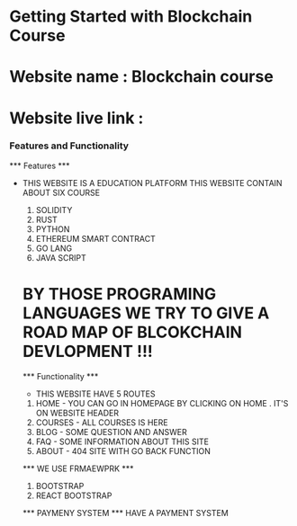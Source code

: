 # Getting Started with Blockchain Course

#  Website name : Blockchain course
# Website live link : 

### Features and Functionality

*** Features ***

* THIS WEBSITE IS A EDUCATION PLATFORM
  THIS WEBSITE CONTAIN ABOUT SIX COURSE

  1. SOLIDITY
  2. RUST
  3. PYTHON
  4. ETHEREUM SMART CONTRACT
  5. GO LANG
  6. JAVA SCRIPT

  # BY THOSE PROGRAMING LANGUAGES WE TRY TO GIVE A ROAD MAP OF BLCOKCHAIN DEVLOPMENT !!!

  *** Functionality ***

  *  THIS WEBSITE HAVE 5 ROUTES 

    1. HOME - YOU CAN GO IN HOMEPAGE BY CLICKING ON HOME . IT'S ON WEBSITE HEADER
    2. COURSES - ALL COURSES IS HERE
    3. BLOG -  SOME QUESTION AND ANSWER 
    4. FAQ - SOME INFORMATION ABOUT THIS SITE 
    5. ABOUT - 404 SITE WITH GO BACK FUNCTION

    *** WE USE FRMAEWPRK ***

    1. BOOTSTRAP
    3. REACT BOOTSTRAP

    *** PAYMENY SYSTEM ***
    HAVE A PAYMENT SYSTEM 
    
